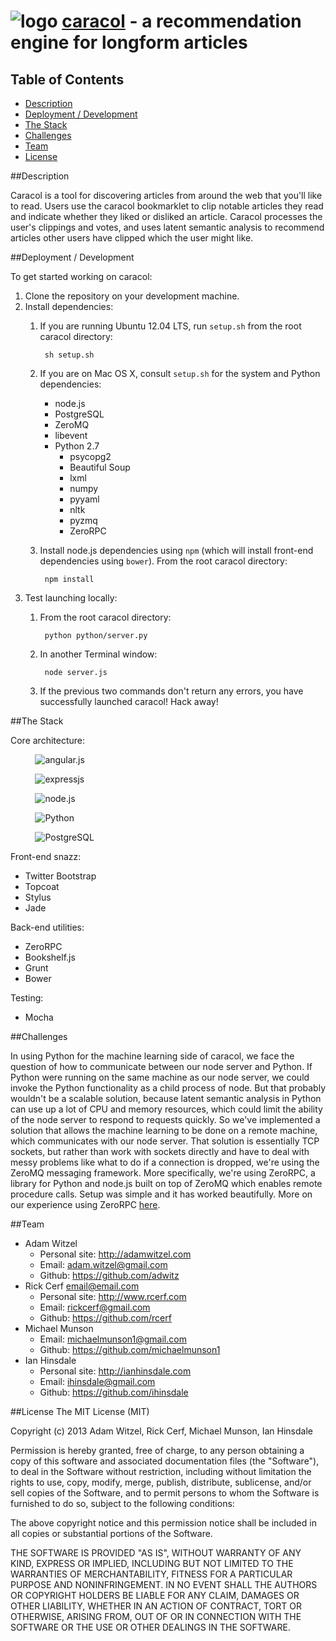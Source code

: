 ![logo](https://raw.github.com/michaelmunson1/caracol/master/public/images/caracol3.png)&nbsp;[caracol](http://caracol.cloudapp.net/) - a recommendation engine for longform articles
=================================================================================

## Table of Contents

* [Description](#description)
* [Deployment / Development](#deployment-development)
* [The Stack](#the-stack)
* [Challenges](#challenges)
* [Team](#team)
* [License](#license)

##<a name="description"></a>Description

Caracol is a tool for discovering articles from around the web that you'll like to read. Users use the caracol bookmarklet to clip notable articles they read and indicate whether they liked or disliked an article. Caracol processes the user's clippings and votes, and uses latent semantic analysis to recommend articles other users have clipped which the user might like.

##<a name="deployment-development"></a>Deployment / Development

To get started working on caracol:

1. Clone the repository on your development machine.
2. Install dependencies:
    1. If you are running Ubuntu 12.04 LTS, run `setup.sh` from the root caracol directory:

            sh setup.sh

    2. If you are on Mac OS X, consult `setup.sh` for the system and Python dependencies:
        - node.js
        - PostgreSQL
        - ZeroMQ
        - libevent
        - Python 2.7
            - psycopg2
            - Beautiful Soup
            - lxml
            - numpy
            - pyyaml
            - nltk
            - pyzmq
            - ZeroRPC
    3. Install node.js dependencies using `npm` (which will install front-end dependencies using `bower`). From the root caracol directory:

            npm install

3. Test launching locally:
    1. From the root caracol directory:

            python python/server.py

    2. In another Terminal window:

            node server.js

    3. If the previous two commands don't return any errors, you have successfully launched caracol! Hack away!

##<a name="the-stack"></a>The Stack

Core architecture:

&nbsp;&nbsp;&nbsp;&nbsp;&nbsp;&nbsp;&nbsp;&nbsp;&nbsp;&nbsp;![angular.js](https://raw.github.com/michaelmunson1/caracol/master/badges/AngularJS-small.png)

&nbsp;&nbsp;&nbsp;&nbsp;&nbsp;&nbsp;&nbsp;&nbsp;&nbsp;&nbsp;![expressjs](https://raw.github.com/michaelmunson1/caracol/master/badges/express.png)

&nbsp;&nbsp;&nbsp;&nbsp;&nbsp;&nbsp;&nbsp;&nbsp;&nbsp;&nbsp;![node.js](https://raw.github.com/michaelmunson1/caracol/master/badges/nodejs-light.png)

&nbsp;&nbsp;&nbsp;&nbsp;&nbsp;&nbsp;&nbsp;&nbsp;&nbsp;&nbsp;![Python](https://raw.github.com/michaelmunson1/caracol/master/badges/python-logo.jpg)

&nbsp;&nbsp;&nbsp;&nbsp;&nbsp;&nbsp;&nbsp;&nbsp;&nbsp;&nbsp;![PostgreSQL](https://raw.github.com/michaelmunson1/caracol/master/badges/postgresql_logo-100px.png)

Front-end snazz:
* Twitter Bootstrap
* Topcoat
* Stylus
* Jade

Back-end utilities:
* ZeroRPC
* Bookshelf.js
* Grunt
* Bower

Testing:
* Mocha

##<a name="challenges"></a>Challenges

In using Python for the machine learning side of caracol, we face the question of how to communicate between our node server and Python. If Python were running on the same machine as our node server, we could invoke the Python functionality as a child process of node. But that probably wouldn't be a scalable solution, because latent semantic analysis in Python can use up a lot of CPU and memory resources, which could limit the ability of the node server to respond to requests quickly. So we've implemented a solution that allows the machine learning to be done on a remote machine, which communicates with our node server. That solution is essentially TCP sockets, but rather than work with sockets directly and have to deal with messy problems like what to do if a connection is dropped, we're using the ZeroMQ messaging framework. More specifically, we're using ZeroRPC, a library for Python and node.js built on top of ZeroMQ which enables remote procedure calls. Setup was simple and it has worked beautifully. More on our experience using ZeroRPC [here](http://ianhinsdale.com/code/2013/12/08/communicating-between-nodejs-and-python/). 

##<a name="team"></a>Team

* Adam Witzel
    * Personal site: <http://adamwitzel.com>
    * Email: <adam.witzel@gmail.com>
    * Github: <https://github.com/adwitz>
* Rick Cerf <email@email.com>
    * Personal site: <http://www.rcerf.com>
    * Email: <rickcerf@gmail.com>
    * Github: <https://github.com/rcerf>
* Michael Munson
    * Email: <michaelmunson1@gmail.com>
    * Github: <https://github.com/michaelmunson1>
* Ian Hinsdale
    * Personal site: <http://ianhinsdale.com>
    * Email: <ihinsdale@gmail.com>
    * Github: <https://github.com/ihinsdale>

##<a name="license"></a>License
The MIT License (MIT)

Copyright (c) 2013 Adam Witzel, Rick Cerf, Michael Munson, Ian Hinsdale

Permission is hereby granted, free of charge, to any person obtaining a copy
of this software and associated documentation files (the "Software"), to deal
in the Software without restriction, including without limitation the rights
to use, copy, modify, merge, publish, distribute, sublicense, and/or sell
copies of the Software, and to permit persons to whom the Software is
furnished to do so, subject to the following conditions:

The above copyright notice and this permission notice shall be included in
all copies or substantial portions of the Software.

THE SOFTWARE IS PROVIDED "AS IS", WITHOUT WARRANTY OF ANY KIND, EXPRESS OR
IMPLIED, INCLUDING BUT NOT LIMITED TO THE WARRANTIES OF MERCHANTABILITY,
FITNESS FOR A PARTICULAR PURPOSE AND NONINFRINGEMENT. IN NO EVENT SHALL THE
AUTHORS OR COPYRIGHT HOLDERS BE LIABLE FOR ANY CLAIM, DAMAGES OR OTHER
LIABILITY, WHETHER IN AN ACTION OF CONTRACT, TORT OR OTHERWISE, ARISING FROM,
OUT OF OR IN CONNECTION WITH THE SOFTWARE OR THE USE OR OTHER DEALINGS IN
THE SOFTWARE.

